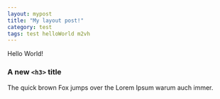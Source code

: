 ```yaml
---
layout: mypost
title: "My layout post!"
category: test
tags: test helloWorld m2vh
---
```


Hello World!

### A new `<h3>` title

The quick brown Fox jumps over the Lorem Ipsum warum auch immer.